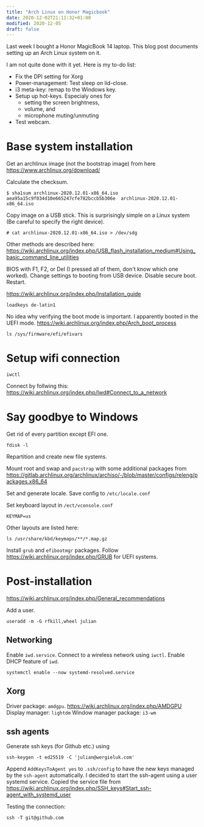 ```yaml
---
title: "Arch Linux on Honor Magicbook"
date: 2020-12-02T21:11:32+01:00
modified: 2020-12-05
draft: false
---
```


Last week I bought a Honor MagicBook 14 laptop. This blog post documents
setting up an Arch Linux system on it. 

I am not quite done with it yet. Here is my to-do list: 

* Fix the DPI setting for Xorg
* Power-management: Test sleep on lid-close.
* i3 meta-key: remap to the Windows key.
* Setup up hot-keys. Especialy ones for
    * setting the screen brightness, 
    * volume, and
    * microphone muting/unmuting
* Test webcam. 

# Base system installation

Get an archlinux image (not the bootstrap image) from here https://www.archlinux.org/download/ 

Calculate the checksum.

    $ sha1sum archlinux-2020.12.01-x86_64.iso 
    aea95a15c9f034d10e665247cfe782bccb5b306e  archlinux-2020.12.01-x86_64.iso

Copy image on a USB stick. This is surprisingly simple on a Linux system (Be
careful to specify the right device).

    # cat archlinux-2020.12.01-x86_64.iso > /dev/sdg

Other methods are described here: 
https://wiki.archlinux.org/index.php/USB_flash_installation_medium#Using_basic_command_line_utilities

BIOS with F1, F2, or Del (I pressed all of them, don't know which one worked). Change settings to booting from USB device. Disable secure boot. Restart.

https://wiki.archlinux.org/index.php/Installation_guide


    loadkeys de-latin1


No idea why verifying the boot mode is important. I apparently booted in the UEFI mode.
https://wiki.archlinux.org/index.php/Arch_boot_process 

    ls /sys/firmware/efi/efivars

# Setup wifi connection

    iwctl

Connect by follwing this: https://wiki.archlinux.org/index.php/Iwd#Connect_to_a_network

# Say goodbye to Windows

Get rid of every partition except EFI one.

    fdisk -l

Repartition and create new file systems.

Mount root and swap and `pacstrap` with some additional packages from 
https://gitlab.archlinux.org/archlinux/archiso/-/blob/master/configs/releng/packages.x86_64

Set and generate locale. Save config to `/etc/locale.conf`

Set keyboard layout in `/ect/vconsole.conf`

    KEYMAP=us

Other layouts are listed here: 
    
    ls /usr/share/kbd/keymaps/**/*.map.gz

Install `grub` and `efibootmgr` packages. Follow https://wiki.archlinux.org/index.php/GRUB for UEFI systems. 

# Post-installation

https://wiki.archlinux.org/index.php/General_recommendations

Add a user.

    useradd -m -G rfkill,wheel julian

## Networking

Enable `iwd.service`. Connect to a wireless network using `iwctl`. Enable DHCP feature of `iwd`.

    systemctl enable --now systemd-resolved.service

## Xorg

Driver package: `amdgpu`.  https://wiki.archlinux.org/index.php/AMDGPU 
Display manager: `lightdm`
Window manager package: `i3-wm`

## ssh agents

Generate ssh keys (for Github etc.) using

    ssh-keygen -t ed25519 -C 'julian@wergieluk.com'

Append `AddKeysToAgent yes` to `.ssh/config` to have the new keys managed by the `ssh-agent` automatically. I decided to start the ssh-agent using a user systemd service. Copied the service file from https://wiki.archlinux.org/index.php/SSH_keys#Start_ssh-agent_with_systemd_user

Testing the connection:

    ssh -T git@github.com


